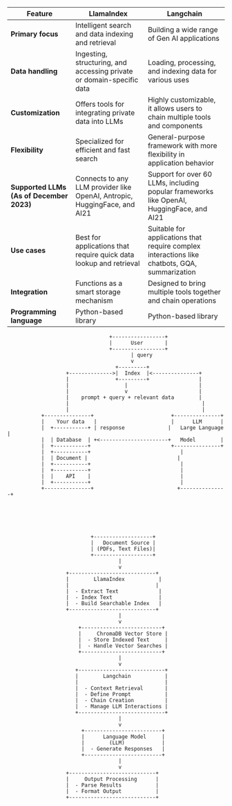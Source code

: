 | **Feature** | **LlamaIndex** | **Langchain** |
|-------------|----------------|---------------|
| **Primary focus** | Intelligent search and data indexing and retrieval | Building a wide range of Gen AI applications |
| **Data handling** | Ingesting, structuring, and accessing private or domain-specific data | Loading, processing, and indexing data for various uses |
| **Customization** | Offers tools for integrating private data into LLMs | Highly customizable, it allows users to chain multiple tools and components |
| **Flexibility** | Specialized for efficient and fast search | General-purpose framework with more flexibility in application behavior |
| **Supported LLMs (As of December 2023)** | Connects to any LLM provider like OpenAI, Antropic, HuggingFace, and AI21 | Support for over 60 LLMs, including popular frameworks like OpenAI, HuggingFace, and AI21 |
| **Use cases** | Best for applications that require quick data lookup and retrieval | Suitable for applications that require complex interactions like chatbots, GQA, summarization |
| **Integration** | Functions as a smart storage mechanism | Designed to bring multiple tools together and chain operations |
| **Programming language** | Python-based library | Python-based library |




```plaintext
                                 +-----------------+
                                 |      User       |
                                 +-----------------+
                                        | query
                                        v
                                   +---------+
                   +-------------->|  Index  |<---------------+
                   |               +---------+                |
                   |                  |                       |
                   |                  v                       |
                   |    prompt + query + relevant data        |
                   |                                           |
                   |                                           |
           +---------------+                         +---------------+
           |    Your data   |                        |      LLM      |
           |  +-----------+ | response              |   Large Language  |
           |  | Database  | +<----------------------+   Model        |
           |  +-----------+                          +---------------+
           |  +-----------+                             |
           |  | Document |                             |
           |  +-----------+                             |
           |  +-----------+                             |
           |  |    API    |                             |
           |  +-----------+                             |
           +---------------+                           +---------------+






                           +-------------------+
                           |   Document Source |
                           | (PDFs, Text Files)|
                           +-------------------+
                                    |
                                    v
                   +----------------------------+
                   |        LlamaIndex           |
                   |                            |
                   |  - Extract Text             |
                   |  - Index Text               |
                   |  - Build Searchable Index   |
                   +----------------------------+
                                    |
                                    v
                       +--------------------------+
                       |     ChromaDB Vector Store |
                       |  - Store Indexed Text     |
                       |  - Handle Vector Searches |
                       +--------------------------+
                                    |
                                    v
                      +----------------------------+
                      |        Langchain           |
                      |                            |
                      |  - Context Retrieval       |
                      |  - Define Prompt           |
                      |  - Chain Creation          |
                      |  - Manage LLM Interactions |
                      +----------------------------+
                                    |
                                    v
                        +-------------------------+
                        |      Language Model     |
                        |        (LLM)            |
                        |  - Generate Responses   |
                        +-------------------------+
                                    |
                                    v
                   +----------------------------+
                   |     Output Processing      |
                   |  - Parse Results           |
                   |  - Format Output           |
                   +----------------------------+
